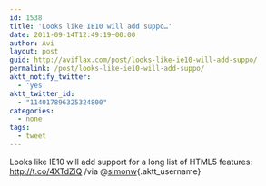 ```yaml
---
id: 1538
title: 'Looks like IE10 will add suppo…'
date: 2011-09-14T12:49:19+00:00
author: Avi
layout: post
guid: http://aviflax.com/post/looks-like-ie10-will-add-suppo/
permalink: /post/looks-like-ie10-will-add-suppo/
aktt_notify_twitter:
  - 'yes'
aktt_twitter_id:
  - "114017896325324800"
categories:
  - none
tags:
  - tweet
---
```

Looks like IE10 will add support for a long list of HTML5 features: <a href="http://t.co/4XTdZiQ" rel="nofollow">http://t.co/4XTdZiQ</a> /via @[simonw](http://twitter.com/simonw){.aktt_username}